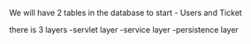 We will have 2 tables in the database to start - Users and Ticket

there is 3 layers
-servlet layer
-service layer
-persistence layer